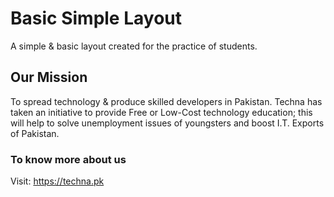 # Basic Simple Layout

A simple & basic layout created for the practice of students.

## Our Mission
To spread technology & produce skilled developers in Pakistan. Techna has taken an initiative to provide Free or Low-Cost technology education; this will help to solve unemployment issues of youngsters and boost I.T. Exports of Pakistan.

### To know more about us
Visit: https://techna.pk
